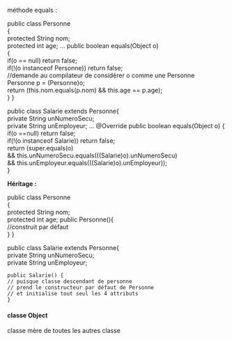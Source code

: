 méthode equals :

public class Personne  
{  
    protected String nom;  
    protected int age;
    ...
    public boolean equals(Object o)  
	{  
    if(o == null) return false;  
    if(!(o instanceof Personne)) return false;  
    //demande au compilateur de considérer o comme une Personne  
    Personne p = (Personne)o;  
    return (this.nom.equals(p.nom) && this.age == p.age);  
	}
}

public class Salarie extends Personne{  
    private String unNumeroSecu;  
    private String unEmployeur;
    ...
    @Override
	public boolean equals(Object o) {  
    if(o ==null) return false;  
    if(!(o instanceof Salarie)) return false;  
    return (super.equals(o)  
            && this.unNumeroSecu.equals(((Salarie)o).unNumeroSecu)  
            && this.unEmployeur.equals(((Salarie)o).unEmployeur));  
	}

**Héritage :**

public class Personne  
{  
    protected String nom;  
    protected int age;
    public Personne(){  
    //construit par défaut  
	}
}

public class Salarie extends Personne{  
    private String unNumeroSecu;  
    private String unEmployeur;  
  
	public Salarie() {  
    // puisque classe descendant de personne   
    // prend le constructeur par défaut de Personne   
    // et initialise tout seul les 4 attributs  
	}

#### classe Object
classe mère de toutes les autres classe
